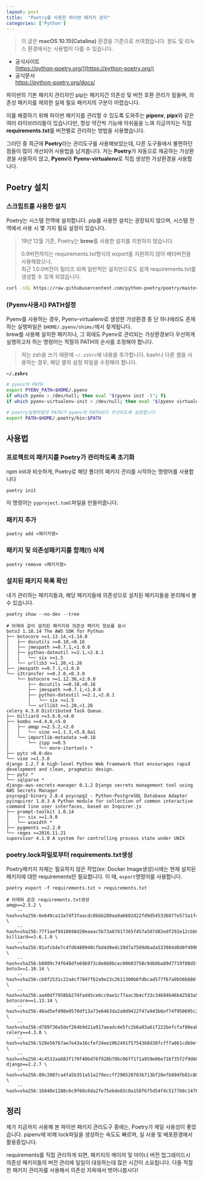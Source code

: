 ```yaml
---
layout: post
title:  "Poetry를 사용한 파이썬 패키지 관리"
categories: ['Python']
---
```


> 이 글은 **macOS 10.15(Catalina)** 환경을 기준으로 쓰여졌습니다. 윈도 및 리눅스 환경에서는 사용법이 다를 수 있습니다.  

- 공식사이트  
  [https://python-poetry.org/](https://python-poetry.org/)
- 공식문서  
  https://python-poetry.org/docs/

파이썬의 기본 패키지 관리자인 pip는 패키지간 의존성 및 버전 호환 관리가 힘들며, 의존성 패키지를 제외한 실제 필요 패키지의 구분이 어렵습니다.

이를 해결하기 위해 파이썬 패키지를 관리할 수 있도록 도와주는 **pipenv**, **pipx**와 같은 여러 라이브러리들이 있습니다만, 항상 약간씩 기능에 아쉬움을 느껴 지금까지는 직접 **requirements.txt**를 버전별로 관리하는 방법을 사용했습니다.

그러던 중 최근에 **Poetry**라는 관리도구를 사용해보았는데, 다른 도구들에서 불편하던 점들이 많이 개선되어 사용법을 남겨봅니다. 저는 **Poetry**가 자동으로 제공하는 가상환경을 사용하지 않고, **Pyenv**와 **Pyenv-virtualenv**로 직접 생성한 가상환경을 사용합니다.



## Poetry 설치

### 스크립트를 사용한 설치

Poetry는 시스템 전역에 설치합니다. pip를 사용한 설치는 권장되지 않으며, 시스템 전역에서 사용 시 몇 가지 필요 설정이 있습니다.

> 19년 12월 기준, Poetry는 **brew**를 사용한 설치를 지원하지 않습니다.
>
> 0.9버전까지는 requirements.txt형식의 export를 지원하지 않아 베타버전을 사용해왔으나,   
> 최근 1.0.0버전이 릴리즈 되며 일반적인 설치만으로도 쉽게 requirements.txt를 생성할 수 있게 되었습니다.

```sh
curl -sSL https://raw.githubusercontent.com/python-poetry/poetry/master/get-poetry.py | python
```



### (Pyenv사용시) PATH설정

Pyenv를 사용하는 경우, Pyenv-virtualenv로 생성한 가상환경 중 단 하나에라도 존재하는 실행파일은 `$HOME/.pyenv/shims/`에서 찾게됩니다.  
brew를 사용해 설치한 패키지나, 그 외에도 Pyenv로 관리되는 가상환경보다 우선하게 실행하고자 하는 명령어는 적절히 PATH의 순서를 조정해야 합니다.

> 저는 zsh을 쓰기 때문에 `~/.zshrc`에 내용을 추가합니다. bash나 다른 셸을 사용하는 경우, 해당 셸의 설정 파일을 수정해야 합니다.

**`~/.zshrc`**

```sh
# pyenv의 PATH
export PYENV_PATH=$HOME/.pyenv
if which pyenv > /dev/null; then eval "$(pyenv init -)"; fi
if which pyenv-virtualenv-init > /dev/null; then eval "$(pyenv virtualenv-init -)"; fi

# poetry실행파일의 PATH가 pyenv의 PATH보다 우선되도록 설정합니다
export PATH=$HOME/.poetry/bin:$PATH
```


## 사용법

### 프로젝트의 패키지를 Poetry가 관리하도록 초기화

npm init과 비슷하게, Poetry로 해당 폴더의 패키지 관리를 시작하는 명령어를 사용합니다

```
poetry init
```

이 명령어는 `pyproject.toml`파일을 만들어줍니다.



### 패키지 추가

```
poetry add <패키지명>
```



### 패키지 및 의존성패키지를 함께(!) 삭제

```
poetry remove <패키지명>
```



### 설치된 패키지 목록 확인

내가 관리하는 패키지들과, 해당 패키지들에 의존성으로 설치된 패키지들을 분리해서 볼 수 있습니다.

    poetry show --no-dev --tree
    
    # 아래와 같이 설치된 패키지와 의존성 패키지 정보를 표시
    boto3 1.10.14 The AWS SDK for Python
    ├── botocore >=1.13.14,<1.14.0
    │   ├── docutils >=0.10,<0.16
    │   ├── jmespath >=0.7.1,<1.0.0
    │   ├── python-dateutil >=2.1,<2.8.1
    │   │   └── six >=1.5
    │   └── urllib3 >=1.20,<1.26
    ├── jmespath >=0.7.1,<1.0.0
    └── s3transfer >=0.2.0,<0.3.0
        └── botocore >=1.12.36,<2.0.0
            ├── docutils >=0.10,<0.16
            ├── jmespath >=0.7.1,<1.0.0
            ├── python-dateutil >=2.1,<2.8.1
            │   └── six >=1.5
            └── urllib3 >=1.20,<1.26
    celery 4.3.0 Distributed Task Queue.
    ├── billiard >=3.6.0,<4.0
    ├── kombu >=4.4.0,<5.0
    │   ├── amqp >=2.5.2,<2.6
    │   │   └── vine >=1.1.3,<5.0.0a1
    │   └── importlib-metadata >=0.18
    │       └── zipp >=0.5
    │           └── more-itertools *
    ├── pytz >0.0-dev
    └── vine >=1.3.0
    django 2.2.7 A high-level Python Web framework that encourages rapid development and clean, pragmatic design.
    ├── pytz *
    └── sqlparse *
    django-aws-secrets-manager 0.1.2 Django secrets management tool using AWS Secrets Manager
    psycopg2-binary 2.8.4 psycopg2 - Python-PostgreSQL Database Adapter
    pyinquirer 1.0.3 A Python module for collection of common interactive command line user interfaces, based on Inquirer.js
    ├── prompt-toolkit 1.0.14
    │   ├── six >=1.9.0
    │   └── wcwidth *
    ├── pygments >=2.2.0
    └── regex >=2016.11.21
    supervisor 4.1.0 A system for controlling process state under UNIX


### poetry.lock파일로부터 requirements.txt생성

Poetry패키지 자체는 필요하지 않은 작업(ex: Docker Image생성)시에는 현재 설치된 패키지에 대한 requirements만 필요합니다. 이 때, `export`명령어를 사용합니다.

```
poetry export -f requirements.txt > requirements.txt

# 아래와 같은 requirements.txt생성
amqp==2.5.2 \
    --hash=sha256:6e649ca13a7df3faacdc8bbb280aa9a6602d22fd9d545336077e573a1f4ff3b8 \
    --hash=sha256:77f1aef9410698d20eaeac5b73a87817365f457a507d82edf292e12cbb83b08d
billiard==3.6.1.0 \
    --hash=sha256:01afcb4e7c4fd6480940cfbd4d9edc19d7a7509d6ada533984d0d0f49901ec82 \
    --hash=sha256:b8809c74f648dfe69b973c8e660bcec00603758c9db8ba89d7719f88d5f01f26
boto3==1.10.14 \
    --hash=sha256:cb8f2531c22a4cf7847f62a9e23c2611300b6fdbcad577f67a9b56b686f78dd5 \
    --hash=sha256:aa40df7958bb274fad45ce6cc9ae1c77aac3b4cf33c34684646b42583a52d7e0
botocore==1.13.14 \
    --hash=sha256:48ad5efd98e0570df13a73e6463da2a9d9422f47a943b6ef74f950695c23dbb0 \
    --hash=sha256:d789f30a5def264b9d21a917aeadc4e5fc2b6a03a61f222befcfaf80eaba86e5
celery==4.3.0 \
    --hash=sha256:528e56767ae7e43a16cfef24ee1062491f5754368d38fcfffa861cdb9ef219be \
    --hash=sha256:4c4532aa683f170f40bd76f928b70bc06ff171a959e06e71bf35f2f9d6031ef9
django==2.2.7 \
    --hash=sha256:89c2007ca4fa5b351a51a279eccff298520783b713bf28efb89dfb81c80ea49b \
    --hash=sha256:16040e1288c6c9f68c6da2fe75ebde83c0a158f6f5d54f4c5177b0c1478c5b86
```



## 정리

제가 지금까지 사용해 본 파이썬 패키지 관리도구 중에는, Poetry가 제일 사용성이 좋았습니다. pipenv에 비해 lock파일을 생성하는 속도도 빠르며, 실 사용 및 배포환경에서 활용중입니다.

requirements를 직접 관리하게 되면, 패키지의 메이저 및 마이너 버전 업그레이드시 의존성 패키지들의 버전 관리에 일일이 대응하는데 많은 시간이 소요됩니다. 다들 적절한 패키지 관리자를 사용해서 의존성 지옥에서 벗어나봅시다!